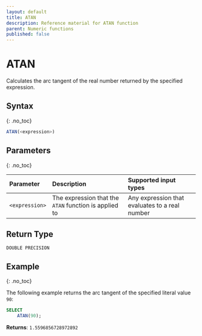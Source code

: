 ```yaml
---
layout: default
title: ATAN
description: Reference material for ATAN function
parent: Numeric functions
published: false
---
```


# ATAN

Calculates the arc tangent of the real number returned by the specified expression.

## Syntax
{: .no_toc}

```sql
ATAN(<expression>)
```

## Parameters 
{: .no_toc}

| Parameter | Description | Supported input types | 
| :-------- | :-----------| :------|
| `<expression>`  | The expression that the `ATAN` function is applied to | Any expression that evaluates to a real number |

## Return Type 
`DOUBLE PRECISION` 

## Example
{: .no_toc}

The following example returns the arc tangent of the specified literal value `90`:

```sql
SELECT
    ATAN(90);
```

**Returns**: `1.5596856728972892`
